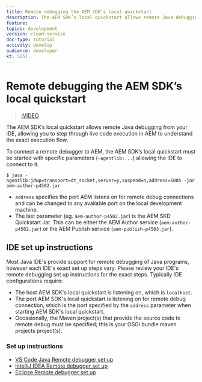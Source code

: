```yaml
---
title: Remote debugging the AEM SDK’s local quickstart
description: The AEM SDK’s local quickstart allows remote Java debugging from your IDE, allowing you to step through live code execution in AEM  to understand the exact execution flow.
feature: 
topics: development
version: cloud-service
doc-type: tutorial
activity: develop
audience: developer
kt: 5251
---
```

 
# Remote debugging the AEM SDK’s local quickstart

>[!VIDEO](https://video.tv.adobe.com/v/34338/?quality=12&learn=on)

The AEM SDK’s local quickstart allows remote Java debugging from your IDE, allowing you to step through live code execution in AEM  to understand the exact execution flow.

To connect a remote debugger to AEM, the AEM SDK’s local quickstart must be started with specific parameters (`-agentlib:...`) allowing the IDE to connect to it.

```
$ java -agentlib:jdwp=transport=dt_socket,server=y,suspend=n,address=5005 -jar aem-author-p4502.jar   
```

+ `address` specifies the port AEM listens on for remote debug connections and can be changed to any available port on the local development machine.
+ The last parameter (eg. `aem-author-p4502.jar`) is the AEM SKD Quickstart Jar. This can be either the AEM Author service (`aem-author-p4502.jar`) or the AEM Publish service (`aem-publish-p4503.jar`).

## IDE set up instructions

Most Java IDE's provide support for remote debugging of Java programs, however each IDE's exact set up steps vary. Please review your IDE's remote debugging set up instructions for the exact steps. Typically IDE configurations require:

+ The host AEM SDK's local quickstart is listening on, which is `localhost`.
+ The port AEM SDK's local quickstart is listening on for remote debug connection, which is the port specified by the `address` parameter when starting AEM SDK's local quickstart.
+ Occasionally, the Maven project(s) that provide the source code to remote debug must be specified; this is your OSGi bundle maven projects project(s).

### Set up instructions

+ [VS Code Java Remote debugger set up](https://code.visualstudio.com/docs/java/java-debugging)
+ [IntelliJ IDEA Remote debugger set up](https://www.jetbrains.com/help/idea/run-debug-configuration-remote-debug.html)
+ [Eclipse Remote debugger set up](https://javapapers.com/core-java/java-remote-debug-with-eclipse/)


